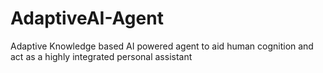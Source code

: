 # AdaptiveAI-Agent
 Adaptive Knowledge based AI powered agent to aid human cognition and act as a highly integrated personal assistant
